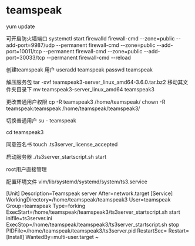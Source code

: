 # teamspeak

yum update

可开启防火墙端口
systemctl start firewalld
firewall-cmd --zone=public --add-port=9987/udp --permanent
firewall-cmd --zone=public --add-port=10011/tcp --permanent
firewall-cmd --zone=public --add-port=30033/tcp --permanent
firewall-cmd --reload

创建teamspeak 用户
useradd teamspeak
passwd teamspeak


解压服务包
tar -xvf teamspeak3-server_linux_amd64-3.6.0.tar.bz2
移动其文件夹目录下
mv teamspeak3-server_linux_amd64 teamspeak3

更改普通用户权限
cp -R teamspeak3 /home/teamspeak/
chown -R teamspeak:teamspeak /home/teamspeak/teamspeak3/

切换普通用户
su - teamspeak

cd teamspeak3

同意签名书
touch .ts3server_license_accepted

启动服务器
./ts3server_startscript.sh start





root用户直接管理

配置环境文件
vim/lib/systemd/systemd/system/ts3.service

[Unit]
Description=Teamspeak server
After=network.target
[Service]
WorkingDirectory=/home/teamspeak/teamspeak3
User=teamspeak
Group=teamspeak
Type=forking
ExecStart=/home/teamspeak/teamspeak3/ts3server_startscript.sh start
inifile=ts3server.ini
ExecStop=/home/teamspeak/teamspeak3/ts3server_startscript.sh stop
PIDFile=/home/teamspeak/teamspeak3/ts3server.pid
RestartSec=
Restart=
[Install]
WantedBy=multi-user.target
~                            
